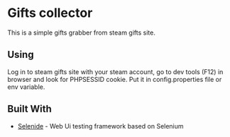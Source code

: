# Gifts collector

This is a simple gifts grabber from steam gifts site.

## Using

Log in to steam gifts site with your steam account, go to dev tools (F12) in browser and look for PHPSESSID cookie. Put it in config.properties file or env variable.

## Built With

* [Selenide](https://selenide.org/) - Web Ui testing framework based on Selenium